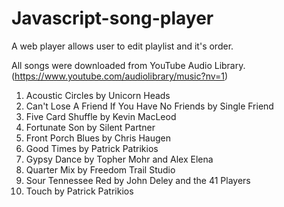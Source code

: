 # Javascript-song-player
A web player allows user to edit playlist and it's order.

All songs were downloaded from YouTube Audio Library.(https://www.youtube.com/audiolibrary/music?nv=1)

1. Acoustic Circles by Unicorn Heads
2. Can't Lose A Friend If You Have No Friends by Single Friend
3. Five Card Shuffle by Kevin MacLeod
4. Fortunate Son by Silent Partner
5. Front Porch Blues by Chris Haugen
6. Good Times by Patrick Patrikios
7. Gypsy Dance by Topher Mohr and Alex Elena
8. Quarter Mix by Freedom Trail Studio
9. Sour Tennessee Red by John Deley and the 41 Players
10. Touch by Patrick Patrikios
